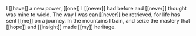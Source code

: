 I [[have]] a new power, [[one]] I [[never]] had before and [[never]] thought was mine to wield. The way I was can [[never]] be retrieved, for life has sent [[me]] on a journey. In the mountains I train, and seize the mastery that [[hope]] and [[insight]] made [[my]] heritage.